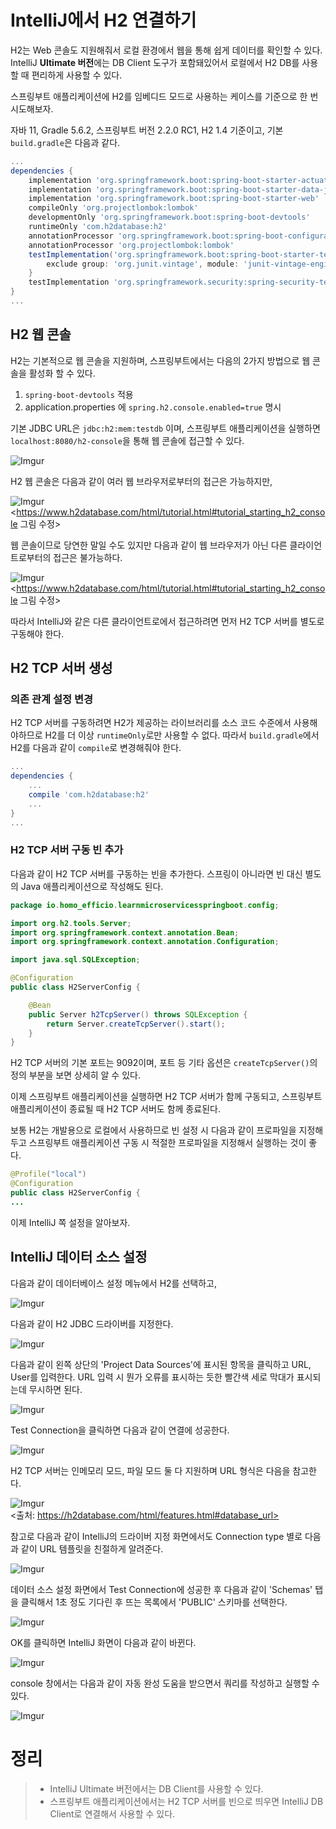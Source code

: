 # IntelliJ에서 H2 연결하기

H2는 Web 콘솔도 지원해줘서 로컬 환경에서 웹을 통해 쉽게 데이터를 확인할 수 있다.   
IntelliJ **Ultimate 버전**에는 DB Client 도구가 포함돼있어서 로컬에서 H2 DB를 사용할 때 편리하게 사용할 수 있다.

스프링부트 애플리케이션에 H2를 임베디드 모드로 사용하는 케이스를 기준으로 한 번 시도해보자.

자바 11, Gradle 5.6.2, 스프링부트 버전 2.2.0 RC1, H2 1.4 기준이고, 기본 `build.gradle`은 다음과 같다.

```groovy
...
dependencies {
    implementation 'org.springframework.boot:spring-boot-starter-actuator'
    implementation 'org.springframework.boot:spring-boot-starter-data-jpa'
    implementation 'org.springframework.boot:spring-boot-starter-web'
    compileOnly 'org.projectlombok:lombok'
    developmentOnly 'org.springframework.boot:spring-boot-devtools'
    runtimeOnly 'com.h2database:h2'
    annotationProcessor 'org.springframework.boot:spring-boot-configuration-processor'
    annotationProcessor 'org.projectlombok:lombok'
    testImplementation('org.springframework.boot:spring-boot-starter-test') {
        exclude group: 'org.junit.vintage', module: 'junit-vintage-engine'
    }
    testImplementation 'org.springframework.security:spring-security-test'
}
...
```

## H2 웹 콘솔

H2는 기본적으로 웹 콘솔을 지원하며, 스프링부트에서는 다음의 2가지 방법으로 웹 콘솔을 활성화 할 수 있다. 

1. `spring-boot-devtools` 적용
1. application.properties 에 `spring.h2.console.enabled=true` 명시

기본 JDBC URL은 `jdbc:h2:mem:testdb` 이며, 스프링부트 애플리케이션을 실행하면 `localhost:8080/h2-console`을 통해 웹 콘솔에 접근할 수 있다.

![Imgur](https://i.imgur.com/V3jgpSb.png)

H2 웹 콘솔은 다음과 같이 여러 웹 브라우저로부터의 접근은 가능하지만,

![Imgur](https://i.imgur.com/7iSodqX.png)  
<https://www.h2database.com/html/tutorial.html#tutorial_starting_h2_console 그림 수정>

웹 콘솔이므로 당연한 말일 수도 있지만 다음과 같이 웹 브라우저가 아닌 다른 클라이언트로부터의 접근은 불가능하다.

![Imgur](https://i.imgur.com/ZY7UV9y.png)  
<https://www.h2database.com/html/tutorial.html#tutorial_starting_h2_console 그림 수정>

따라서 IntelliJ와 같은 다른 클라이언트로에서 접근하려면 먼저 H2 TCP 서버를 별도로 구동해야 한다.


## H2 TCP 서버 생성

### 의존 관계 설정 변경

H2 TCP 서버를 구동하려면 H2가 제공하는 라이브러리를 소스 코드 수준에서 사용해야하므로 H2를 더 이상 `runtimeOnly`로만 사용할 수 없다. 따라서 `build.gradle`에서 H2를 다음과 같이 `compile`로 변경해줘야 한다.

```groovy
...
dependencies {
    ...
    compile 'com.h2database:h2'
    ...
}
...
```

### H2 TCP 서버 구동 빈 추가

다음과 같이 H2 TCP 서버를 구동하는 빈을 추가한다. 스프링이 아니라면 빈 대신 별도의 Java 애플리케이션으로 작성해도 된다.

```java
package io.homo_efficio.learnmicroservicesspringboot.config;

import org.h2.tools.Server;
import org.springframework.context.annotation.Bean;
import org.springframework.context.annotation.Configuration;

import java.sql.SQLException;

@Configuration
public class H2ServerConfig {

    @Bean
    public Server h2TcpServer() throws SQLException {
        return Server.createTcpServer().start();
    }
}
```

H2 TCP 서버의 기본 포트는 9092이며, 포트 등 기타 옵션은 `createTcpServer()`의 정의 부분을 보면 상세히 알 수 있다.

이제 스프링부트 애플리케이션을 실행하면 H2 TCP 서버가 함께 구동되고, 스프링부트 애플리케이션이 종료될 때 H2 TCP 서버도 함께 종료된다.

보통 H2는 개발용으로 로컬에서 사용하므로 빈 설정 시 다음과 같이 프로파일을 지정해두고 스프링부트 애플리케이션 구동 시 적절한 프로파일을 지정해서 실행하는 것이 좋다.

```java
@Profile("local")
@Configuration
public class H2ServerConfig {
...
```

이제 IntelliJ 쪽 설정을 알아보자.


## IntelliJ 데이터 소스 설정

다음과 같이 데이터베이스 설정 메뉴에서 H2를 선택하고,

![Imgur](https://i.imgur.com/UnochEY.png)

다음과 같이 H2 JDBC 드라이버를 지정한다.

![Imgur](https://i.imgur.com/1h22PXY.png)

다음과 같이 왼쪽 상단의 'Project Data Sources'에 표시된 항목을 클릭하고 URL, User를 입력한다. URL 입력 시 뭔가 오류를 표시하는 듯한 빨간색 세로 막대가 표시되는데 무시하면 된다.

![Imgur](https://i.imgur.com/H3ASiJO.png)

Test Connection을 클릭하면 다음과 같이 연결에 성공한다.

![Imgur](https://i.imgur.com/OjIh2EW.png)

H2 TCP 서버는 인메모리 모드, 파일 모드 둘 다 지원하며 URL 형식은 다음을 참고한다.

![Imgur](https://i.imgur.com/36vMBtK.png)  
<출처: https://h2database.com/html/features.html#database_url>

참고로 다음과 같이 IntelliJ의 드라이버 지정 화면에서도 Connection type 별로 다음과 같이 URL 템플릿을 친절하게 알려준다.

![Imgur](https://i.imgur.com/Rf6nGyG.png)

데이터 소스 설정 화면에서 Test Connection에 성공한 후 다음과 같이 'Schemas' 탭을 클릭해서 1초 정도 기다린 후 뜨는 목록에서 'PUBLIC' 스키마를 선택한다.

![Imgur](https://i.imgur.com/9F1V9ks.png)

OK를 클릭하면 IntelliJ 화면이 다음과 같이 바뀐다.

![Imgur](https://i.imgur.com/iM8KTCQ.png)

console 창에서는 다음과 같이 자동 완성 도움을 받으면서 쿼리를 작성하고 실행할 수 있다.

![Imgur](https://i.imgur.com/0tpkaJo.png)


# 정리

>- IntelliJ Ultimate 버전에서는 DB Client를 사용할 수 있다.  
>- 스프링부트 애플리케이션에서는 H2 TCP 서버를 빈으로 띄우면 IntelliJ DB Client로 연결해서 사용할 수 있다.
